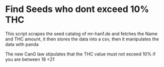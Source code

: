 # Find Seeds who dont exceed 10% THC

This script scrapes the seed catalog of mr-hanf.de and fetches the Name and THC amount, it then stores the data into a csv, then it manipulates the data with panda

The new CanG law stipulates that the THC value must not exceed 10% if you are between 18 <21
